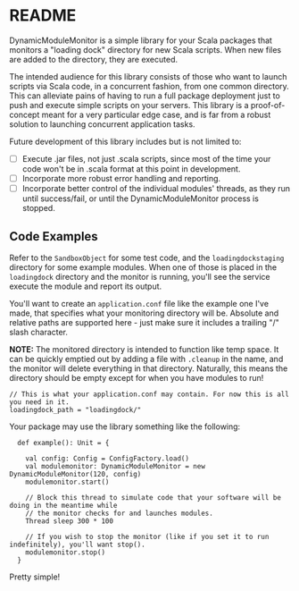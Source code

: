 # README

DynamicModuleMonitor is a simple library for your Scala packages that monitors a "loading dock" directory for new Scala scripts. When new files are added to the directory, they are executed.

The intended audience for this library consists of those who want to launch scripts via Scala code, in a concurrent fashion, from one common directory. This can alleviate pains of having to run a full package deployment just to push and execute simple scripts on your servers. This library is a proof-of-concept meant for a very particular edge case, and is far from a robust solution to launching concurrent application tasks.

Future development of this library includes but is not limited to:

 - [ ] Execute .jar files, not just .scala scripts, since most of the time your code won't be in .scala format at this point in development.
 - [ ] Incorporate more robust error handling and reporting.
 - [ ] Incorporate better control of the individual modules' threads, as they run until success/fail, or until the DynamicModuleMonitor process is stopped.

## Code Examples

Refer to the ```SandboxObject``` for some test code, and the ```loadingdockstaging``` directory for some example modules. When one of those is placed in the ```loadingdock``` directory and the monitor is running, you'll see the service execute the module and report its output.

You'll want to create an ```application.conf``` file like the example one I've made, that specifies what your monitoring directory will be. Absolute and relative paths are supported here - just make sure it includes a trailing "/" slash character.

**NOTE:** The monitored directory is intended to function like temp space. It can be quickly emptied out by adding a file with ```.cleanup``` in the name, and the monitor will delete everything in that directory. Naturally, this means the directory should be empty except for when you have modules to run!

```
// This is what your application.conf may contain. For now this is all you need in it.
loadingdock_path = "loadingdock/"

```

Your package may use the library something like the following:

```
  def example(): Unit = {

    val config: Config = ConfigFactory.load()
    val modulemonitor: DynamicModuleMonitor = new DynamicModuleMonitor(120, config)
    modulemonitor.start()

    // Block this thread to simulate code that your software will be doing in the meantime while
    // the monitor checks for and launches modules.
    Thread sleep 300 * 100

    // If you wish to stop the monitor (like if you set it to run indefinitely), you'll want stop().
    modulemonitor.stop()
  }
```

Pretty simple!